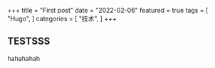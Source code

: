 +++
title = "First post"
date = "2022-02-06"
featured = true
tags = [
  "Hugo",
]
categories = [
  "技术",
]
+++

## TESTSSS

hahahahah
